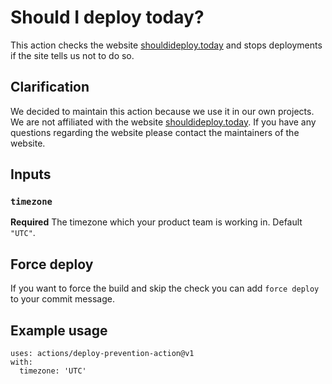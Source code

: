 # Should I deploy today?

This action checks the website [shouldideploy.today](https://shouldideploy.today/) and stops deployments if the site tells us not to do so. 

## Clarification
We decided to maintain this action because we use it in our own projects. We are not affiliated with the website [shouldideploy.today](https://shouldideploy.today/). If you have any questions regarding the website please contact the maintainers of the website.

## Inputs

### `timezone`

**Required** The timezone which your product team is working in. Default `"UTC"`.

## Force deploy
If you want to force the build and skip the check you can add `force deploy` to your commit message. 

## Example usage

```
uses: actions/deploy-prevention-action@v1
with:
  timezone: 'UTC'
```
